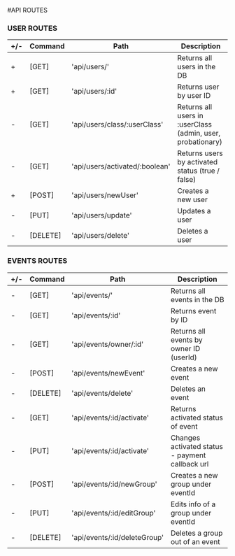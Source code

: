 #API ROUTES

### USER ROUTES
| +/- | Command  | Path                           | Description                                                 |
| --- | -------- | ------------------------------ | ----------------------------------------------------------- |
| +   | [GET]    | 'api/users/'                   | Returns all users in the DB                                 |
| +   | [GET]    | 'api/users/:id'                | Returns user by user ID                                     |
| -   | [GET]    | 'api/users/class/:userClass'   | Returns all users in :userClass (admin, user, probationary) |
| -   | [GET]    | 'api/users/activated/:boolean' | Returns users by activated status (true / false)            |
| +   | [POST]   | 'api/users/newUser'            | Creates a new user                                          |
| -   | [PUT]    | 'api/users/update'             | Updates a user                                              |
| -   | [DELETE] | 'api/users/delete'             | Deletes a user                                              |


### EVENTS ROUTES
| +/- | Command  | Path                           | Description                                                 |
| --- | -------- | ------------------------------ | ----------------------------------------------------------- |
| -   | [GET]    | 'api/events/'                  | Returns all events in the DB                                |
| -   | [GET]    | 'api/events/:id'               | Returns event by ID                                         |
| -   | [GET]    | 'api/events/owner/:id'         | Returns all events by owner ID (userId)                     |
| -   | [POST]   | 'api/events/newEvent'          | Creates a new event                                         |
| -   | [DELETE] | 'api/events/delete'            | Deletes an event                                            |
| -   | [GET]    | 'api/events/:id/activate'      | Returns activated status of event                           |
| -   | [PUT]    | 'api/events/:id/activate'      | Changes activated status - payment callback url             |
| -   | [POST]   | 'api/events/:id/newGroup'      | Creates a new group under eventId                           |
| -   | [PUT]    | 'api/events/:id/editGroup'     | Edits info of a group under eventId                         |
| -   | [DELETE] | 'api/events/:id/deleteGroup'   | Deletes a group out of an event                             |
